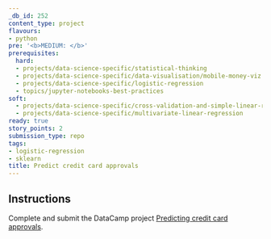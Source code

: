 ```yaml
---
_db_id: 252
content_type: project
flavours:
- python
pre: '<b>MEDIUM: </b>'
prerequisites:
  hard:
  - projects/data-science-specific/statistical-thinking
  - projects/data-science-specific/data-visualisation/mobile-money-viz
  - projects/data-science-specific/logistic-regression
  - topics/jupyter-notebooks-best-practices
soft:
  - projects/data-science-specific/cross-validation-and-simple-linear-regression
  - projects/data-science-specific/multivariate-linear-regression
ready: true
story_points: 2
submission_type: repo
tags:
- logistic-regression
- sklearn
title: Predict credit card approvals
---
```


## Instructions

Complete and submit the DataCamp project [Predicting credit card approvals](https://www.datacamp.com/projects/558).